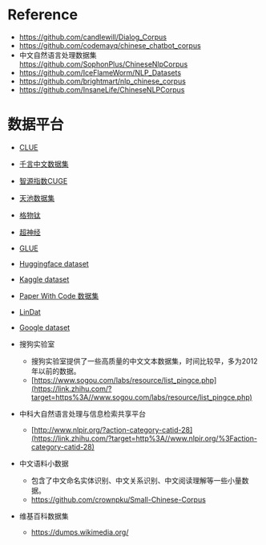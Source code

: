 
# Reference

- https://github.com/candlewill/Dialog_Corpus
- https://github.com/codemayq/chinese_chatbot_corpus
- 中文自然语言处理数据集 https://github.com/SophonPlus/ChineseNlpCorpus
- https://github.com/IceFlameWorm/NLP_Datasets
- https://github.com/brightmart/nlp_chinese_corpus
- https://github.com/InsaneLife/ChineseNLPCorpus


# 数据平台

- [CLUE](https://www.cluebenchmarks.com/index.html)
- [千言中文数据集](https://www.luge.ai/#/)
- [智源指数CUGE](http://cuge.baai.ac.cn/#/)
- [天池数据集](https://tianchi.aliyun.com/dataset)
- [格物钛](https://gas.graviti.cn/open-datasets)
- [超神经](https://hyper.ai/datasets)

- [GLUE](https://gluebenchmark.com/)
- [Huggingface dataset](https://huggingface.co/datasets)
- [Kaggle dataset](https://www.kaggle.com/datasets)
- [Paper With Code 数据集](https://www.paperswithcode.com/datasets)
- [LinDat](https://lindat.mff.cuni.cz/)
- [Google dataset](https://datasetsearch.research.google.com/)

- 搜狗实验室
  - 搜狗实验室提供了一些高质量的中文文本数据集，时间比较早，多为2012年以前的数据。
  - [https://www.sogou.com/labs/resource/list_pingce.php](https://link.zhihu.com/?target=https%3A//www.sogou.com/labs/resource/list_pingce.php)

- 中科大自然语言处理与信息检索共享平台
  - [http://www.nlpir.org/?action-category-catid-28](https://link.zhihu.com/?target=http%3A//www.nlpir.org/%3Faction-category-catid-28)

- 中文语料小数据
  - 包含了中文命名实体识别、中文关系识别、中文阅读理解等一些小量数据。 
  - https://github.com/crownpku/Small-Chinese-Corpus

- 维基百科数据集
  - https://dumps.wikimedia.org/

  
